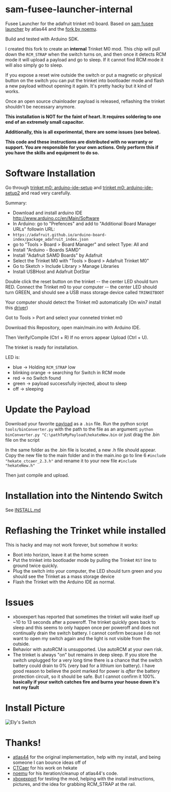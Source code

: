 

# sam-fusee-launcher-internal

Fusee Launcher for the adafruit trinket m0 board. Based on [sam fusee launcher](https://github.com/atlas44/sam-fusee-launcher) by atlas44 and the [fork by noemu](https://github.com/noemu/sam-fusee-launcher).

Build and tested with Arduino SDK.

I created this fork to create an **internal** Trinket M0 mod. This chip will
pull down the `RCM_STRAP` when the switch turns on, and then once it detects
RCM mode it will upload a payload and go to sleep. If it cannot find RCM mode
it will also simply go to sleep.

If you expose a reset wire outside the switch or put a magnetic or physical
button on the switch you can put the trinket into bootloader mode and flash a
new payload without opening it again. It's pretty hacky but it kind of works.

Once an open source chainloader payload is released, reflashing the trinket
shouldn't be necessary anymore.

**This installation is NOT for the faint of heart. It requires soldering to one
end of an extremely small capacitor.**

**Additionally, this is all experimental, there are some issues (see below).**

**This code and these instructions are distributed with no warranty or support.
You are responsible for your own actions. Only perform this if you have the
skills and equipment to do so.**

# Software Installation

Go through [trinket m0: arduino-ide-setup](https://learn.adafruit.com/adafruit-trinket-m0-circuitpython-arduino/arduino-ide-setup) and [trinket m0: arduino-ide-setup2](https://learn.adafruit.com/adafruit-trinket-m0-circuitpython-arduino/using-with-arduino-ide) and read very carefully.

Summary:
* Download and install arduino IDE http://www.arduino.cc/en/Main/Software
* In Arduino: go to "Prefences" and add to "Additional Board Manager URLs" followin URL:
*  `https://adafruit.github.io/arduino-board-index/package_adafruit_index.json`
* go to "Tools > Board > Board Manager" and select Type: All and
* Install "Arduino - Boards SAMD"
* Install "Adafruit SAMD Boards" by Adafruit
* Select the Trinket M0 with "Tools > Board > Adafruit Trinket M0"
* Go to Sketch > Include Library > Manage Libraries
* Install USBHost and Adafruit DotStar

Double click the reset button on the trinket -- the center LED should turn RED.
Connect the Trinket m0 to your computer -- the center LED should turn GREEN, and 
should see a USB mass storage device called `TRINKETBOOT`

Your computer should detect the Trinket m0 automatically (On win7 install this [driver](https://github.com/adafruit/Adafruit_Windows_Drivers/releases/download/2.2.0/adafruit_drivers_2.2.0.0.exe))

Got to Tools > Port and select your conneted trinket m0

Download this Repository, open main/main.ino with Arduino IDE.

Then Verify/Compile (Ctrl + R)
If no errors appear
Upload (Ctrl + U).

The trinket is ready for installation.

LED is:
* blue -> Holding `RCM_STRAP` low
* blinking orange -> searching for Switch in RCM mode
* red -> no Switch found
* green -> payload successfully injected, about to sleep
* off -> sleeping

# Update the Payload
Download your favorite [payload](https://github.com/CTCaer/hekate/releases) as a `.bin` file.
Run the python script `tools/binConverter.py` with the path to the file as an argument:
`python binConverter.py "C:\pathToMyPayload\hekateNew.bin` or just drag the .bin file on the script

In the same folder as the .bin file is located, a new .h file should appear. Copy the new file to the main folder and in the main.ino go to line 6 `#include "hekate_ctcaer_2.3.h"` and rename it to your new file `#include "hekateNew.h"`

Then just compile and upload.

# Installation into the Nintendo Switch

See [INSTALL.md](INSTALL.md)

# Reflashing the Trinket while installed

This is hacky and may not work forever, but somehow it works:

* Boot into horizon, leave it at the home screen
* Put the trinket into bootloader mode by pulling the Trinket `RST` line to ground
  twice quickly.
* Plug the switch into your computer, the LED should turn green and you should see
  the Trinket as a mass storage device
* Flash the Trinket with the Arduino IDE as normal.

# Issues

* xboxexpert has reported that sometimes the trinket will wake itself up ~10 to
  13 seconds after a poweroff. The trinket quickly goes back to sleep and this
seems to only happen once per poweroff and does not continually drain the
switch battery. I cannot confirm because I do not want to open my switch again
and the light is not visible from the outside.
* Behavior with autoRCM is unsupported. Use autoRCM at your own risk.
* The trinket is always "on" but remains in deep sleep. If you store the switch
  unplugged for a very long time there is a chance that the switch battery
could drain to 0% (very bad for a lithium ion battery). I have good reason to
believe the point marked for power is *after* the battery protection circuit,
so it should be safe. But I cannot confirm it 100%. **basically if your switch
catches fire and burns your house down it's not my fault**

# Install Picture

![Ely's Switch](images/elys_trinket_switch_sm.png)

# Thanks!

* [atlas44](https://github.com/atlas44/sam-fusee-launcher) for the original
  implementation, help with my install, and being someone I can bounce ideas
off of
* [CTCaer](https://github.com/CTCaer/hekate) for his work on hekate
* [noemu](https://github.com/noemu/sam-fusee-launcher) for his
  iteration/cleanup of atlas44's code.
* [xboxexport](https://www.youtube.com/user/xboxexpert) for testing the mod,
  helping with the install instructions, pictures, and the idea for grabbing
RCM_STRAP at the rail.

